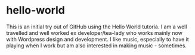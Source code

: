 # hello-world
This is an initial try out of GitHub using the Hello World tutoria.
I am a well travelled and well worked ex developer/tea-lady who works mainly now with Wordpress design and development. I like music, especially to have it playing when I work but am also interested in making music - sometimes.
